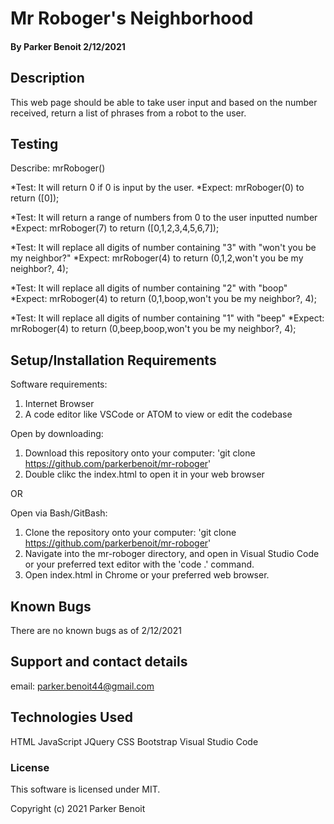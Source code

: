 # Mr Roboger's Neighborhood

#### By Parker Benoit 2/12/2021

## Description

This web page should be able to take user input and based on the number received, return a list of phrases from a robot to the user.

## Testing

Describe: mrRoboger()

*Test: It will return 0 if 0 is input by the user.
*Expect: mrRoboger(0) to return ([0]);

*Test: It will return a range of numbers from 0 to the user inputted number
*Expect: mrRoboger(7) to return ([0,1,2,3,4,5,6,7]);

*Test: It will replace all digits of number containing "3" with "won't you be my neighbor?"
*Expect: mrRoboger(4) to return (0,1,2,won't you be my neighbor?, 4);

*Test: It will replace all digits of number containing "2" with "boop"
*Expect: mrRoboger(4) to return (0,1,boop,won't you be my neighbor?, 4);

*Test: It will replace all digits of number containing "1" with "beep"
*Expect: mrRoboger(4) to return (0,beep,boop,won't you be my neighbor?, 4);

## Setup/Installation Requirements

Software requirements:

1. Internet Browser
2. A code editor like VSCode or ATOM to view or edit the codebase

Open by downloading:
1. Download this repository onto your computer: 'git clone https://github.com/parkerbenoit/mr-roboger'
2. Double clikc the index.html to open it in your web browser

OR

Open via Bash/GitBash:
1. Clone the repository onto your computer: 'git clone https://github.com/parkerbenoit/mr-roboger'
2. Navigate into the mr-roboger directory, and open in Visual Studio Code or your preferred text editor with the 'code .' command.
3. Open index.html in Chrome or your preferred web browser.

## Known Bugs

There are no known bugs as of 2/12/2021

## Support and contact details

email: parker.benoit44@gmail.com

## Technologies Used

HTML
JavaScript
  JQuery
CSS
  Bootstrap
Visual Studio Code

### License

This software is licensed under MIT.

Copyright (c) 2021 Parker Benoit